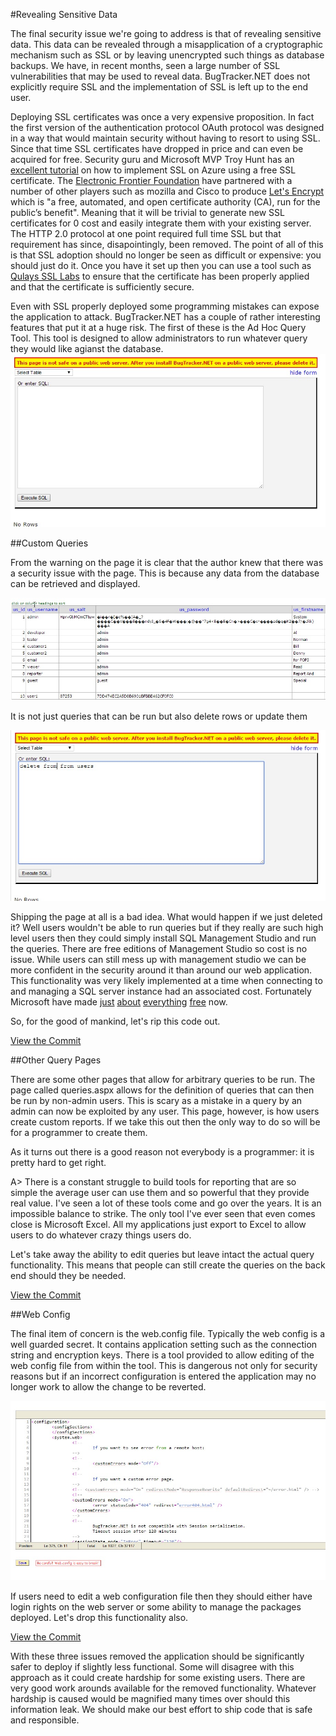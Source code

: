 #Revealing Sensitive Data

The final security issue we're going to address is that of revealing sensitive data. This data can be revealed through a misapplication of a cryptographic mechanism such as SSL or by leaving unencrypted such things as database backups. We have, in recent months, seen a large number of SSL vulnerabilities that may be used to reveal data. BugTracker.NET does not explicitly require SSL and the implementation of SSL is left up to the end user.

Deploying SSL certificates was once a very expensive proposition. In fact the first version of the authentication protocol OAuth protocol was designed in a way that would maintain security without having to resort to using SSL. Since that time SSL certificates have dropped in price and can even be acquired for free. Security guru and Microsoft MVP Troy Hunt has an [excellent tutorial](http://www.troyhunt.com/2013/09/the-complete-guide-to-loading-free-ssl.html) on how to implement SSL on Azure using a free SSL certificate. The [Electronic Frontier Foundation](https://www.eff.org) have partnered with a number of other players such as mozilla and Cisco to produce [Let's Encrypt](https://letsencrypt.org/) which is "a free, automated, and open certificate authority (CA), run for the public’s benefit". Meaning that it will be trivial to generate new SSL certificates for 0 cost and easily integrate them with your existing server. The HTTP 2.0 protocol at one point required full time SSL but that requirement has since, disapointingly, been removed.  The point of all of this is that SSL adoption should no longer be seen as difficult or expensive: you should just do it. Once you have it set up then you can use a tool such as [Qulays SSL Labs](https://www.ssllabs.com/ssltest) to ensure that the certificate has been properly applied and that the certificate is sufficiently secure.

Even with SSL properly deployed some programming mistakes can expose the application to attack. BugTracker.NET has a couple of rather interesting features that put it at a huge risk. The first of these is the Ad Hoc Query Tool. This tool is designed to allow administrators to run whatever query they would like agianst the database.
![](Images/adhoc.jpg)

##Custom Queries

From the warning on the page it is clear that the author knew that there was a security issue with the page. This is because any data from the database can be retrieved and displayed.

![Hashed passwords from the users table](Images/adhoc1.jpg)

It is not just queries that can be run but also delete rows or update them

![Hashed passwords from the users table](Images/adhoc2.jpg)

Shipping the page at all is a bad idea. What would happen if we just deleted it? Well users wouldn't be able to run queries but if they really are such high level users then they could simply install SQL Management Studio and run the queries. There are free editions of Management Studio so cost is no issue. While users can still mess up with management studio we can be more confident in the security around it than around our web application. This functionality was very likely implemented at a time when connecting to and managing a SQL server instance had an associated cost. Fortunately Microsoft have made [just](http://www.microsoft.com/en-us/download/details.aspx?id=8961) [about](http://www.visualstudio.com/en-us/visual-studio-community-vs.aspx) [everything](https://aspnet.codeplex.com/) [free](https://roslyn.codeplex.com/) now.

So, for the good of mankind, let's rip this code out.

[View the Commit](https://github.com/dpaquette/BugTracker.NET/commit/f578fb873677a2fe9ddd6908c4521a4ffd3f8f45)

##Other Query Pages

There are some other pages that allow for arbitrary queries to be run. The page called queries.aspx allows for the definition of queries that can then be run by non-admin users. This is scary as a mistake in a query by an admin can now be exploited by any user. This page, however, is how users create custom reports. If we take this out then the only way to do so will be for a programmer to create them.

As it turns out there is a good reason not everybody is a programmer: it is pretty hard to get right.

A> There is a constant struggle to build tools for reporting that are so simple the average user can use them and so powerful that they provide real value. I've seen a lot of these tools come and go over the years. It is an impossible balance to strike. The only tool I've ever seen that even comes close is Microsoft Excel. All my applications just export to Excel to allow users to do whatever crazy things users do.

Let's take away the ability to edit queries but leave intact the actual query functionality. This means that people can still create the queries on the back end should they be needed.

[View the Commit](https://github.com/dpaquette/BugTracker.NET/commit/0b339846d85e948714e730c12ea16ba14daea8a6)

##Web Config

The final item of concern is the web.config file. Typically the web config is a well guarded secret. It contains application setting such as the connection string and encryption keys. There is a tool provided to allow editing of the web config file from within the tool. This is dangerous not only for security reasons but if an incorrect configuration is entered the application may no longer work to allow the change to be reverted.

![Web.confg](Images/webconfig.jpg)

If users need to edit a web configuration file then they should either have login rights on the web server or some ability to manage the packages deployed. Let's drop this functionality also.

[View the Commit](https://github.com/dpaquette/BugTracker.NET/commit/892efdc2b92d4088964fa65e06dee1932a1bd615)

With these three issues removed the application should be significantly safer to deploy if slightly less functional. Some will disagree with this approach as it could create hardship for some existing users. There are very good work arounds available for the removed functionality. Whatever  hardship is caused would be magnified many times over should this information leak. We should make our best effort to ship code that is safe and responsible.
